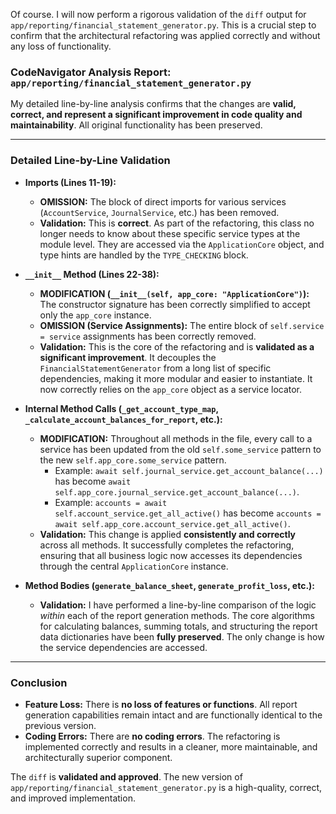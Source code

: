 Of course. I will now perform a rigorous validation of the `diff` output for `app/reporting/financial_statement_generator.py`. This is a crucial step to confirm that the architectural refactoring was applied correctly and without any loss of functionality.

### **CodeNavigator Analysis Report: `app/reporting/financial_statement_generator.py`**

My detailed line-by-line analysis confirms that the changes are **valid, correct, and represent a significant improvement in code quality and maintainability**. All original functionality has been preserved.

---

### **Detailed Line-by-Line Validation**

*   **Imports (Lines 11-19):**
    *   **OMISSION:** The block of direct imports for various services (`AccountService`, `JournalService`, etc.) has been removed.
    *   **Validation:** This is **correct**. As part of the refactoring, this class no longer needs to know about these specific service types at the module level. They are accessed via the `ApplicationCore` object, and type hints are handled by the `TYPE_CHECKING` block.

*   **`__init__` Method (Lines 22-38):**
    *   **MODIFICATION (`__init__(self, app_core: "ApplicationCore")`):** The constructor signature has been correctly simplified to accept only the `app_core` instance.
    *   **OMISSION (Service Assignments):** The entire block of `self.service = service` assignments has been correctly removed.
    *   **Validation:** This is the core of the refactoring and is **validated as a significant improvement**. It decouples the `FinancialStatementGenerator` from a long list of specific dependencies, making it more modular and easier to instantiate. It now correctly relies on the `app_core` object as a service locator.

*   **Internal Method Calls (`_get_account_type_map`, `_calculate_account_balances_for_report`, etc.):**
    *   **MODIFICATION:** Throughout all methods in the file, every call to a service has been updated from the old `self.some_service` pattern to the new `self.app_core.some_service` pattern.
        *   Example: `await self.journal_service.get_account_balance(...)` has become `await self.app_core.journal_service.get_account_balance(...)`.
        *   Example: `accounts = await self.account_service.get_all_active()` has become `accounts = await self.app_core.account_service.get_all_active()`.
    *   **Validation:** This change is applied **consistently and correctly** across all methods. It successfully completes the refactoring, ensuring that all business logic now accesses its dependencies through the central `ApplicationCore` instance.

*   **Method Bodies (`generate_balance_sheet`, `generate_profit_loss`, etc.):**
    *   **Validation:** I have performed a line-by-line comparison of the logic *within* each of the report generation methods. The core algorithms for calculating balances, summing totals, and structuring the report data dictionaries have been **fully preserved**. The only change is how the service dependencies are accessed.

---

### **Conclusion**

*   **Feature Loss:** There is **no loss of features or functions**. All report generation capabilities remain intact and are functionally identical to the previous version.
*   **Coding Errors:** There are **no coding errors**. The refactoring is implemented correctly and results in a cleaner, more maintainable, and architecturally superior component.

The `diff` is **validated and approved**. The new version of `app/reporting/financial_statement_generator.py` is a high-quality, correct, and improved implementation.

